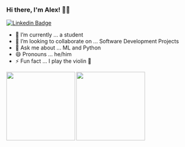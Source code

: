 ### Hi there, I'm Alex! 👋🏼 
[![Linkedin Badge](https://img.shields.io/badge/-LinkedIn-0e76a8?style=for-the-badge&logo=Linkedin&logoColor=white)](https://www.linkedin.com/in/alexlavaee/)

- 🔭 I’m currently ... a student 
- 👯 I’m looking to collaborate on ... Software Development Projects
- 💬 Ask me about ... ML and Python
- 😄 Pronouns ... he/him
- ⚡ Fun fact ... I play the violin 🎻

<p>
<img align="left" height="180em" src="https://github-readme-stats.lavaman131.vercel.app/api?username=lavaman131&show_icons=true&theme=radical&hide_border=true&&count_private=true&include_all_commits=true" align="center"/>
<img align="center" height="180em" src="https://github-readme-stats.lavaman131.vercel.app/api/top-langs/?username=lavaman131&show_icons=true&theme=radical&hide_border=true&layout=compact&langs_count=8&hide=jupyter%20notebook" align="center"/>
</p>

<!--
**lavaman131/lavaman131** is a ✨ _special_ ✨ repository because its `README.md` (this file) appears on your GitHub profile.
